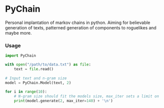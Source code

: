 # PyChain

Personal implantation of markov chains in python. Aiming for believable generation
of texts, patterned generation of components to roguelikes and maybe more.

### Usage

```python
import PyChain

with open("/path/to/data.txt") as file:
    text = file.read()
    
# Input text and n-gram size
model = PyChain.Model(text, 2)
    
for i in range(10):
    # N-gram size should fit the models size, max_iter sets a limit on generation
    print(model.generate(2, max_iter=140) + '\n')
```